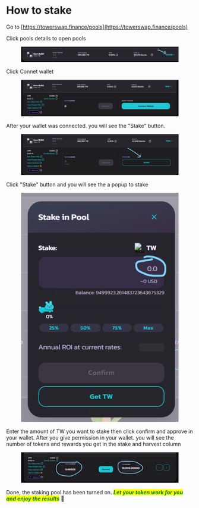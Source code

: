 # How to stake

Go to [https://towerswap.finance/pools](https://towerswap.finance/pools)

Click pools details to open pools

<figure><img src="../../.gitbook/assets/1.png" alt=""><figcaption></figcaption></figure>

Click Connet wallet

<figure><img src="../../.gitbook/assets/2 (4).png" alt=""><figcaption></figcaption></figure>

After your wallet was connected. you will see the "Stake" button.

<figure><img src="../../.gitbook/assets/3 (3).png" alt=""><figcaption></figcaption></figure>

Click "Stake" button and you will see the a popup to stake

<figure><img src="../../.gitbook/assets/4 (2).png" alt=""><figcaption></figcaption></figure>

Enter the amount of TW you want to stake then click confirm and approve in your wallet. After you give permission in your wallet. you will see the number of tokens and rewards you get in the stake and harvest column&#x20;

<figure><img src="../../.gitbook/assets/5 (3).png" alt=""><figcaption></figcaption></figure>

Done, the staking pool has been turned on. _<mark style="color:green;">**Let your token work for you and enjoy the results**</mark>_ :tada:
